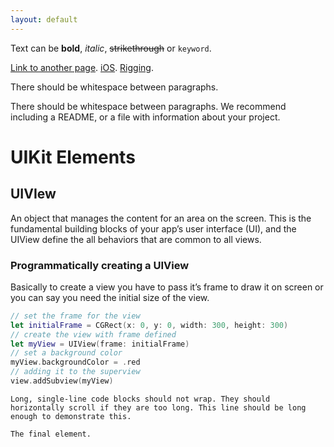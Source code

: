 ```yaml
---
layout: default
---
```


Text can be **bold**, _italic_, ~~strikethrough~~ or `keyword`.

[Link to another page](./another_page.html).
[iOS](./ios/default.html).
[Rigging](./3d/default.md).

There should be whitespace between paragraphs.

There should be whitespace between paragraphs. We recommend including a README, or a file with information about your project.

# UIKit Elements 

## UIVIew 

An object that manages the content for an area on the screen. 
This is the fundamental building blocks of your app’s user interface (UI), and the UIView define the all behaviors that are common to all views.

### Programmatically creating a UIView

Basically to create a view you have to pass it’s frame to draw it on screen or you can say you need the initial size of the view.

```swift
// set the frame for the view
let initialFrame = CGRect(x: 0, y: 0, width: 300, height: 300)
// create the view with frame defined 
let myView = UIView(frame: initialFrame)
// set a background color 
myView.backgroundColor = .red
// adding it to the superview
view.addSubview(myView)
```



```
Long, single-line code blocks should not wrap. They should horizontally scroll if they are too long. This line should be long enough to demonstrate this.
```

```
The final element.
```
